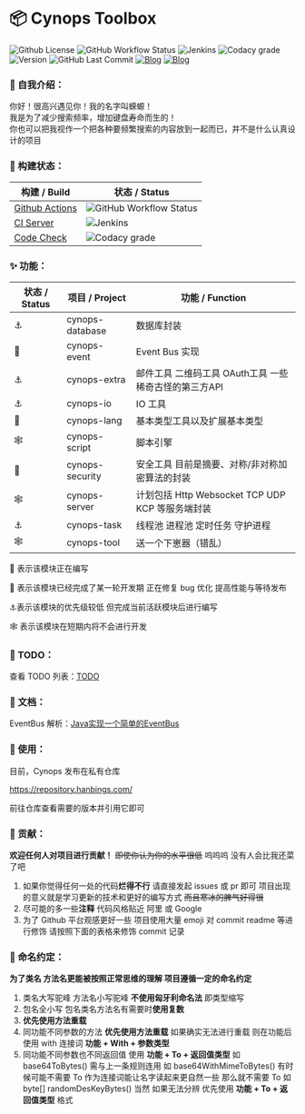 # 📦 Cynops Toolbox



![Github License](https://img.shields.io/github/license/hanbings/cynops?style=for-the-badge) ![GitHub Workflow Status](https://img.shields.io/github/workflow/status/hanbings/cynops/Cynops%20Build%20Github%20Actions?style=for-the-badge) ![Jenkins](https://img.shields.io/jenkins/build?jobUrl=https%3A%2F%2Fci.hanbings.io%2Fjob%2FCynops%2F&label=build&style=for-the-badge) ![Codacy grade](https://img.shields.io/codacy/grade/acf95e2e5fb54a748606e8db08b169f7?style=for-the-badge) ![Version](https://img.shields.io/badge/version-java11-orange?style=for-the-badge) ![GitHub Last Commit](https://img.shields.io/github/last-commit/hanbings/cynops?style=for-the-badge) [![Blog](https://img.shields.io/badge/website-cynops-lightgrey.svg?style=for-the-badge)](https://cynops.tech) [![Blog](https://img.shields.io/badge/blog-@hanbings-blue.svg?style=for-the-badge)](https://blog.hanbings.io)



### 🍔 自我介绍：

你好！很高兴遇见你！我的名字叫蝾螈！<br />
我是为了减少搜索频率，增加键盘寿命而生的！<br />
你也可以把我视作一个把各种要频繁搜索的内容放到一起而已，并不是什么认真设计的项目



### 👷 构建状态：

| 构建 / Build                                                 | 状态 / Status                                                |
| ------------------------------------------------------------ | ------------------------------------------------------------ |
| [Github Actions](https://github.com/Hanbings/Cynops/actions) | ![GitHub Workflow Status](https://img.shields.io/github/workflow/status/hanbings/cynops/Cynops%20Build%20Github%20Actions?style=flat-square) |
| [CI Server](https://ci.hanbings.io/blue/organizations/jenkins/Cynops/activity) | ![Jenkins](https://img.shields.io/jenkins/build?jobUrl=https%3A%2F%2Fci.hanbings.io%2Fjob%2FCynops%2F&label=build&style=flat-square) |
| [Code Check](https://www.codacy.com/)                        | ![Codacy grade](https://img.shields.io/codacy/grade/acf95e2e5fb54a748606e8db08b169f7?style=flat-square) |



### ✨ 功能：

| 状态 / Status | 项目 / Project  | 功能 / Function                                       |
| ------------- | --------------- | ----------------------------------------------------- |
| ⚓️             | cynops-database | 数据库封装                                            |
| 🍻             | cynops-event    | Event Bus 实现                                        |
| ⚓️             | cynops-extra    | 邮件工具 二维码工具 OAuth工具 一些稀奇古怪的第三方API |
| ⚓️             | cynops-io       | IO 工具                                               |
| 🚧             | cynops-lang     | 基本类型工具以及扩展基本类型                          |
| 🕸             | cynops-script   | 脚本引擎                                              |
| 🚧             | cynops-security | 安全工具 目前是摘要、对称/非对称加密算法的封装        |
| 🕸             | cynops-server   | 计划包括 Http Websocket TCP UDP KCP 等服务端封装      |
| ⚓️             | cynops-task     | 线程池 进程池 定时任务 守护进程                       |
| 🕸             | cynops-tool     | 送一个下崽器（错乱）                                  |

🚧 表示该模块正在编写  <br />

🍻 表示该模块已经完成了某一轮开发期 正在修复 bug 优化 提高性能与等待发布<br />

⚓️表示该模块的优先级较低 但完成当前活跃模块后进行编写<br />

🕸 表示该模块在短期内将不会进行开发



### 🎯 TODO：

查看 TODO 列表：[TODO](https://github.com/Hanbings/Cynops/projects/2)



### 📝 文档：

EventBus 解析：[Java实现一个简单的EventBus](https://blog.hanbings.io/2021/08/27/Java%E5%AE%9E%E7%8E%B0%E4%B8%80%E4%B8%AA%E7%AE%80%E5%8D%95%E7%9A%84EventBus/)



### 🍺 使用：

目前，Cynops 发布在私有仓库<br />

https://repository.hanbings.com/<br />

前往仓库查看需要的版本并引用它即可



### 🎉 贡献：

**欢迎任何人对项目进行贡献！** ~~即使你认为你的水平很低~~ 呜呜呜 没有人会比我还菜了吧

1. 如果你觉得任何一处的代码**烂得不行** 请直接发起 issues 或 pr 即可 项目出现的意义就是学习更新的技术和更好的编写方式 ~~而且寒冰的脾气好得很~~
2. 尽可能的多一些**注释** 代码风格贴近 阿里 或 Google
3. 为了 Github 平台观感更好一些 项目使用大量 emoji 对 commit readme 等进行修饰 请按照下面的表格来修饰 commit 记录



### 🎨 命名约定：

**为了类名 方法名更能被按照正常思维的理解 项目遵循一定的命名约定**

1. 类名大写驼峰 方法名小写驼峰 **不使用匈牙利命名法** 即类型缩写
2. 包名全小写 包名类名方法名有需要时**使用复数**
3. **优先使用方法重载**
4. 同功能不同参数的方法 **优先使用方法重载** 如果确实无法进行重载 则在功能后使用 with 连接词 **功能 + With + 参数类型**
5. 同功能不同参数也不同返回值 使用 **功能 + To + 返回值类型** 如 base64ToBytes() 需与上一条规则连用 如 base64WithMimeToBytes() 有时候可能不需要 To 作为连接词能让名字读起来更自然一些 那么就不需要 To 如 byte[] randomDesKeyBytes() 当然 如果无法分辨 优先使用 **功能 + To + 返回值类型** 格式

